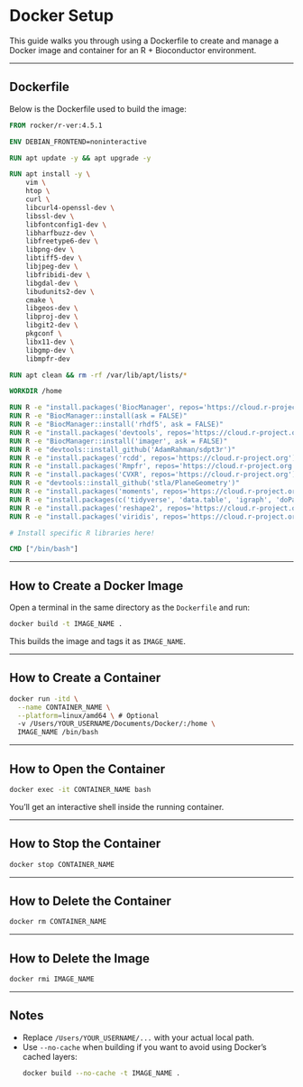 # Docker Setup

This guide walks you through using a Dockerfile to create and manage a Docker image and container for an R + Bioconductor environment.

---

## Dockerfile

Below is the Dockerfile used to build the image:

```dockerfile
FROM rocker/r-ver:4.5.1

ENV DEBIAN_FRONTEND=noninteractive

RUN apt update -y && apt upgrade -y

RUN apt install -y \
    vim \
    htop \
    curl \
    libcurl4-openssl-dev \
    libssl-dev \
    libfontconfig1-dev \
    libharfbuzz-dev \
    libfreetype6-dev \
    libpng-dev \
    libtiff5-dev \
    libjpeg-dev \
    libfribidi-dev \
    libgdal-dev \
    libudunits2-dev \
    cmake \
    libgeos-dev \
    libproj-dev \
    libgit2-dev \
    pkgconf \
    libx11-dev \
    libgmp-dev \
    libmpfr-dev

RUN apt clean && rm -rf /var/lib/apt/lists/*

WORKDIR /home

RUN R -e "install.packages('BiocManager', repos='https://cloud.r-project.org')"
RUN R -e "BiocManager::install(ask = FALSE)"
RUN R -e "BiocManager::install('rhdf5', ask = FALSE)"
RUN R -e "install.packages('devtools', repos='https://cloud.r-project.org')"
RUN R -e "BiocManager::install('imager', ask = FALSE)"
RUN R -e "devtools::install_github('AdamRahman/sdpt3r')"
RUN R -e "install.packages('rcdd', repos='https://cloud.r-project.org')"
RUN R -e "install.packages('Rmpfr', repos='https://cloud.r-project.org')"
RUN R -e "install.packages('CVXR', repos='https://cloud.r-project.org')"
RUN R -e "devtools::install_github('stla/PlaneGeometry')"
RUN R -e "install.packages('moments', repos='https://cloud.r-project.org')"
RUN R -e "install.packages(c('tidyverse', 'data.table', 'igraph', 'doParallel', 'foreach', 'MetBrewer', 'raster', 'rgl', 'rayshader', 'sf'), repos='https://cloud.r-project.org')"
RUN R -e "install.packages('reshape2', repos='https://cloud.r-project.org')"
RUN R -e "install.packages('viridis', repos='https://cloud.r-project.org')"

# Install specific R libraries here!

CMD ["/bin/bash"]

```

---

## How to Create a Docker Image

Open a terminal in the same directory as the `Dockerfile` and run:

```bash
docker build -t IMAGE_NAME .
```

This builds the image and tags it as `IMAGE_NAME`.

---

## How to Create a Container

```bash
docker run -itd \
  --name CONTAINER_NAME \
  --platform=linux/amd64 \ # Optional
  -v /Users/YOUR_USERNAME/Documents/Docker/:/home \
  IMAGE_NAME /bin/bash
```

---

## How to Open the Container

```bash
docker exec -it CONTAINER_NAME bash
```

You’ll get an interactive shell inside the running container.

---

## How to Stop the Container

```bash
docker stop CONTAINER_NAME
```

---

## How to Delete the Container

```bash
docker rm CONTAINER_NAME
```

---

## How to Delete the Image

```bash
docker rmi IMAGE_NAME
```

---

## Notes

- Replace `/Users/YOUR_USERNAME/...` with your actual local path.
- Use `--no-cache` when building if you want to avoid using Docker’s cached layers:
  ```bash
  docker build --no-cache -t IMAGE_NAME .
  ```

